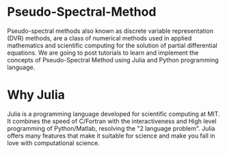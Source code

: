 # Pseudo-Spectral-Method
Pseudo-spectral methods also known as discrete variable representation (DVR) methods, are a class of numerical methods used in applied mathematics and scientific computing for the solution of partial differential equations. 
We are going to post tutorials to learn and implement the concepts of Pseudo-Spectral Method using Julia and Python programming language.
# Why Julia
Julia is a programming language developed for scientific computing at MIT. It combines the speed of C/Fortran with the interactiveness and High level programming of Python/Matlab, resolving the "2 language problem". Julia offers many features that make it suitable for science and make you fall in love with computational science. 
